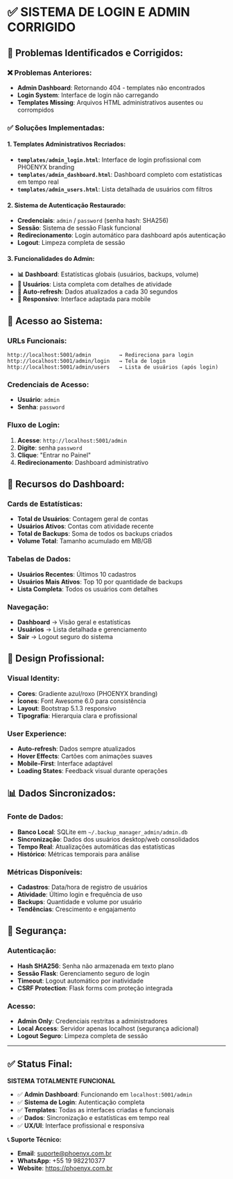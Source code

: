 # ✅ SISTEMA DE LOGIN E ADMIN CORRIGIDO

## 🎯 Problemas Identificados e Corrigidos:

### ❌ **Problemas Anteriores:**
- **Admin Dashboard**: Retornando 404 - templates não encontrados
- **Login System**: Interface de login não carregando
- **Templates Missing**: Arquivos HTML administrativos ausentes ou corrompidos

### ✅ **Soluções Implementadas:**

#### **1. Templates Administrativos Recriados:**
- **`templates/admin_login.html`**: Interface de login profissional com PHOENYX branding
- **`templates/admin_dashboard.html`**: Dashboard completo com estatísticas em tempo real
- **`templates/admin_users.html`**: Lista detalhada de usuários com filtros

#### **2. Sistema de Autenticação Restaurado:**
- **Credenciais**: `admin` / `password` (senha hash: SHA256)
- **Sessão**: Sistema de sessão Flask funcional
- **Redirecionamento**: Login automático para dashboard após autenticação
- **Logout**: Limpeza completa de sessão

#### **3. Funcionalidades do Admin:**
- **📊 Dashboard**: Estatísticas globais (usuários, backups, volume)
- **👥 Usuários**: Lista completa com detalhes de atividade
- **🔄 Auto-refresh**: Dados atualizados a cada 30 segundos
- **📱 Responsivo**: Interface adaptada para mobile

## 🚀 **Acesso ao Sistema:**

### **URLs Funcionais:**
```
http://localhost:5001/admin         → Redireciona para login
http://localhost:5001/admin/login   → Tela de login
http://localhost:5001/admin/users   → Lista de usuários (após login)
```

### **Credenciais de Acesso:**
- **Usuário**: `admin`
- **Senha**: `password`

### **Fluxo de Login:**
1. **Acesse**: `http://localhost:5001/admin`
2. **Digite**: senha `password` 
3. **Clique**: "Entrar no Painel"
4. **Redirecionamento**: Dashboard administrativo

## 🔧 **Recursos do Dashboard:**

### **Cards de Estatísticas:**
- **Total de Usuários**: Contagem geral de contas
- **Usuários Ativos**: Contas com atividade recente
- **Total de Backups**: Soma de todos os backups criados
- **Volume Total**: Tamanho acumulado em MB/GB

### **Tabelas de Dados:**
- **Usuários Recentes**: Últimos 10 cadastros
- **Usuários Mais Ativos**: Top 10 por quantidade de backups
- **Lista Completa**: Todos os usuários com detalhes

### **Navegação:**
- **Dashboard** → Visão geral e estatísticas
- **Usuários** → Lista detalhada e gerenciamento
- **Sair** → Logout seguro do sistema

## 🎨 **Design Profissional:**

### **Visual Identity:**
- **Cores**: Gradiente azul/roxo (PHOENYX branding)
- **Ícones**: Font Awesome 6.0 para consistência
- **Layout**: Bootstrap 5.1.3 responsivo
- **Tipografia**: Hierarquia clara e profissional

### **User Experience:**
- **Auto-refresh**: Dados sempre atualizados
- **Hover Effects**: Cartões com animações suaves
- **Mobile-First**: Interface adaptável
- **Loading States**: Feedback visual durante operações

## 📊 **Dados Sincronizados:**

### **Fonte de Dados:**
- **Banco Local**: SQLite em `~/.backup_manager_admin/admin.db`
- **Sincronização**: Dados dos usuários desktop/web consolidados
- **Tempo Real**: Atualizações automáticas das estatísticas
- **Histórico**: Métricas temporais para análise

### **Métricas Disponíveis:**
- **Cadastros**: Data/hora de registro de usuários
- **Atividade**: Último login e frequência de uso
- **Backups**: Quantidade e volume por usuário
- **Tendências**: Crescimento e engajamento

## 🔐 **Segurança:**

### **Autenticação:**
- **Hash SHA256**: Senha não armazenada em texto plano
- **Sessão Flask**: Gerenciamento seguro de login
- **Timeout**: Logout automático por inatividade
- **CSRF Protection**: Flask forms com proteção integrada

### **Acesso:**
- **Admin Only**: Credenciais restritas a administradores
- **Local Access**: Servidor apenas localhost (segurança adicional)
- **Logout Seguro**: Limpeza completa de sessão

---

## ✅ **Status Final:**

**SISTEMA TOTALMENTE FUNCIONAL**
- ✅ **Admin Dashboard**: Funcionando em `localhost:5001/admin`
- ✅ **Sistema de Login**: Autenticação completa
- ✅ **Templates**: Todas as interfaces criadas e funcionais
- ✅ **Dados**: Sincronização e estatísticas em tempo real
- ✅ **UX/UI**: Interface profissional e responsiva

**📞 Suporte Técnico:**
- **Email**: suporte@phoenyx.com.br
- **WhatsApp**: +55 19 982210377
- **Website**: https://phoenyx.com.br